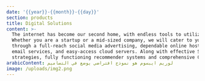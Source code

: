 ```yaml
---
date: '{{year}}-{{month}}-{{day}}'
section: products
title: Digital Solutions
content: >-
  The internet has become our second home, with endless tools to utilize.
  Whether you are a startup or a mid-sized company, we will cater to your needs
  through a full-reach social media advertising, dependable online hosting and
  email services, and easy-access cloud servers. Along with effective SEO
  strategies, fully functioning recommender systems and comprehensive CRMS.
arabicContent: لوريم ايبسوم هو نموذج افتراضي يوضع في التصاميم
image: /uploads/img2.png
---
```


